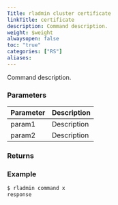 ```yaml
---
Title: rladmin cluster certificate
linkTitle: certificate
description: Command description.
weight: $weight
alwaysopen: false
toc: "true"
categories: ["RS"]
aliases: 
---
```


Command description.

### Parameters

| Parameter | Description |
|-----------|-------------|
| param1 | Description |
| param2 | Description |

### Returns

### Example

```sh
$ rladmin command x
response
```
